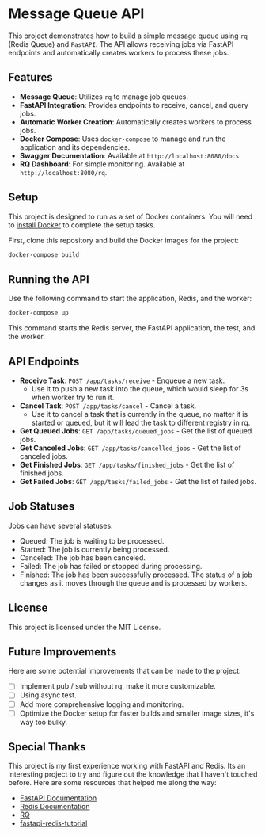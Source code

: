 # Message Queue API

This project demonstrates how to build a simple message queue using `rq` (Redis Queue) and `FastAPI`. The API allows receiving jobs via FastAPI endpoints and automatically creates workers to process these jobs.

## Features

- **Message Queue**: Utilizes `rq` to manage job queues.
- **FastAPI Integration**: Provides endpoints to receive, cancel, and query jobs.
- **Automatic Worker Creation**: Automatically creates workers to process jobs.
- **Docker Compose**: Uses `docker-compose` to manage and run the application and its dependencies.
- **Swagger Documentation**: Available at `http://localhost:8080/docs`.
- **RQ Dashboard**: For simple monitoring. Available at `http://localhost:8080/rq`.

## Setup

This project is designed to run as a set of Docker containers. You will need to [install Docker](https://www.docker.com/) to complete the setup tasks.

First, clone this repository and build the Docker images for the project:

```sh
docker-compose build
```

## Running the API

Use the following command to start the application, Redis, and the worker:

```sh
docker-compose up
```

This command starts the Redis server, the FastAPI application, the test, and the worker.

## API Endpoints

- **Receive Task**: `POST /app/tasks/receive` - Enqueue a new task.
  - Use it to push a new task into the queue, which would sleep for 3s when worker try to run it.
- **Cancel Task**: `POST /app/tasks/cancel` - Cancel a task.
  - Use it to cancel a task that is currently in the queue, no matter it is started or queued, but it will lead the task to different registry in rq.
- **Get Queued Jobs**: `GET /app/tasks/queued_jobs` - Get the list of queued jobs.
- **Get Canceled Jobs**: `GET /app/tasks/cancelled_jobs` - Get the list of canceled jobs.
- **Get Finished Jobs**: `GET /app/tasks/finished_jobs` - Get the list of finished jobs.
- **Get Failed Jobs**: `GET /app/tasks/failed_jobs` - Get the list of failed jobs.

## Job Statuses

Jobs can have several statuses:  
- Queued: The job is waiting to be processed.
- Started: The job is currently being processed.
- Canceled: The job has been canceled.
- Failed: The job has failed or stopped during processing.
- Finished: The job has been successfully processed.
The status of a job changes as it moves through the queue and is processed by workers.

## License

This project is licensed under the MIT License.

## Future Improvements

Here are some potential improvements that can be made to the project:

- [ ] Implement pub / sub without rq, make it more customizable.
- [ ] Using async test.
- [ ] Add more comprehensive logging and monitoring.
- [ ] Optimize the Docker setup for faster builds and smaller image sizes, it's way too bulky.

## Special Thanks
This project is my first experience working with FastAPI and Redis. Its an interesting project to try and figure out the knowledge that I haven't touched before. 
Here are some resources that helped me along the way: 

- [FastAPI Documentation](https://fastapi.tiangolo.com/)
- [Redis Documentation](https://redis.io/documentation)
- [RQ](https://python-rq.org/)
- [fastapi-redis-tutorial](https://github.com/redis-developer/fastapi-redis-tutorial)